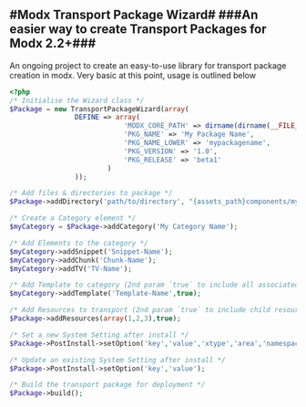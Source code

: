 #Modx Transport Package Wizard#
###An easier way to create Transport Packages for Modx 2.2+###
--------------------------------------------------------------
An ongoing project to create an easy-to-use library for transport package creation in modx.
Very basic at this point, usage is outlined below

```php
<?php
/* Initialise the Wizard class */
$Package = new TransportPackageWizard(array(
  				DEFINE => array(
							'MODX_CORE_PATH' => dirname(dirname(__FILE__)).'/core/',
							'PKG_NAME' => 'My Package Name',
							'PKG_NAME_LOWER' => 'mypackagename',
							'PKG_VERSION' => '1.0',
							'PKG_RELEASE' => 'beta1'
						)
				));

/* Add files & directories to package */
$Package->addDirectory('path/to/directory', "{assets_path}components/mypackagename/");

/* Create a Category element */
$myCategory = $Package->addCategory('My Category Name'); 

/* Add Elements to the category */
$myCategory->addSnippet('Snippet-Name');
$myCategory->addChunk('Chunk-Name');
$myCategory->addTV('TV-Name');

/* Add Template to category (2nd param `true` to include all associated TVs) */
$myCategory->addTemplate('Template-Name',true);

/* Add Resources to transport (2nd param `true` to include child resources) */
$Package->addResources(array(1,2,3),true);

/* Set a new System Setting after install */
$Package->PostInstall->setOption('key','value','xtype','area','namespace');

/* Update an existing System Setting after install */
$Package->PostInstall->setOption('key','value');

/* Build the transport package for deployment */
$Package->build();

```

